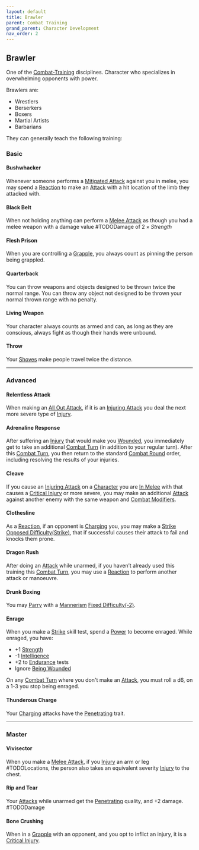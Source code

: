 ```yaml
---
layout: default
title: Brawler
parent: Combat Training
grand_parent: Character Development
nav_order: 2
---
```

## Brawler
One of the [Combat-Training](Combat-Training) disciplines. Character who specializes in overwhelming opponents with power.

Brawlers are: 
* Wrestlers
* Berserkers
* Boxers
* Martial Artists
* Barbarians

They can generally teach the following training:

### Basic

#### Bushwhacker
Whenever someone performs a [Mitigated Attack](Terminology#Mitigated%20Attack) against you in melee, you may spend a [Reaction](Terminology#Reaction) to make an [Attack](Terminology#Attack) with a hit location of the limb they attacked with.

#### Black Belt
When not holding anything can perform a [Melee Attack](Terminology#Melee%20Attack) as though you had a melee weapon with a damage value #TODODamage of $2 \times Strength$ 

#### Flesh Prison
When you are controlling a [Grapple](Combat#Grapple), you always count as pinning the person being grappled.

#### Quarterback
You can throw weapons and objects designed to be thrown twice the normal range. You can throw any object not designed to be thrown your normal thrown range with no penalty.

#### Living Weapon
Your character always counts as armed and can, as long as they are conscious, always fight as though their hands were unbound.

#### Throw
Your [Shoves](Combat#Shove) make people travel twice the distance.


---

### Advanced
#### Relentless Attack
When making an [All Out Attack](Combat#All%20Out%20Attack), if it is an [Injuring Attack](Terminology#Injuring%20Attack) you deal the next more severe type of [Injury](Injury#Injury).

#### Adrenaline Response
After suffering an [Injury](Injury) that would make you [Wounded](Injury#Wounded), you immediately get to take an additional [Combat Turn](Terminology#Combat%20Turn) (in addition to your regular turn). After this [Combat Turn](Terminology#Combat%20Turn), you then return to the standard [Combat Round](Terminology#Combat%20Round) order, including resolving the results of your injuries.

#### Cleave
If you cause an [Injuring Attack](Terminology#Injuring%20Attack) on a [Character](Terminology#Character) you are [In Melee](Terminology#In%20Melee) with that causes a [Critical Injury](Injury#Critical%20Injury) or more severe, you may make an additional [Attack](Terminology#Attack) against another enemy with the same weapon and [Combat Modifiers](Combat#Combat%20Modifiers).

#### Clothesline
As a [Reaction](Combat#Reacting%20to%20Attacks), if an opponent is [Charging](Combat#Charging) you, you may make a [Strike](Strength#Strike) [Opposed Difficulty(Strike)](Skills#Opposed%20Difficulty), that if successful causes their attack to fail and knocks them prone.

#### Dragon Rush
After doing an [Attack](Terminology#Attack) while unarmed, if you haven’t already used this training this [Combat Turn](Terminology#Combat%20Turn), you may use a [Reaction](Terminology#Reaction) to perform another attack or manoeuvre.

#### Drunk Boxing
You may [Parry](Combat#Parry) with a [Mannerism](Communication#Mannerism) [Fixed Difficulty(-2)](Skills#Fixed%20Difficulty).

#### Enrage
When you make a [Strike](Strength#Strike) skill test, spend a [Power](Stats#Power) to become enraged. While enraged, you have: 
* +1 [Strength](Strength)
* -1 [Intelligence](Intelligence)
* +2 to [Endurance](Strength#Endurance) tests
* Ignore [Being Wounded](Injury#Wounded)

On any [Combat Turn](Terminology#Combat%20Turn) where you don't make an [Attack](Terminology#Attack), you must roll a d6, on a 1-3 you stop being enraged.

#### Thunderous Charge
Your [Charging](Combat#Charging) attacks have the [Penetrating](Weapon-Traits#Penetrating) trait.

---

### Master

#### Vivisector
When you make a [Melee Attack](Terminology#Melee%20Attack), if you [Injury](Injury) an arm or leg #TODOLocations, the person also takes an equivalent severity [Injury](Injury) to the chest.

#### Rip and Tear
Your [Attacks](Terminology#Attack) while unarmed get the [Penetrating](Weapon-Traits#Penetrating) quality, and +2 damage. #TODODamage

#### Bone Crushing
When in a [Grapple](Combat#Grapple) with an opponent, and you opt to inflict an injury, it is a [Critical Injury](Injury#Critical%20Injury).
